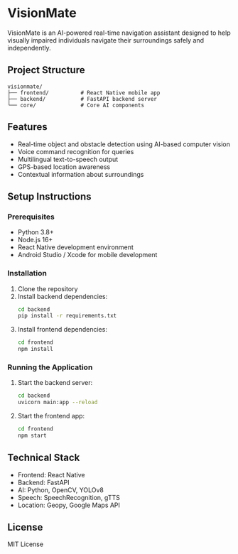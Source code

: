 # VisionMate

VisionMate is an AI-powered real-time navigation assistant designed to help visually impaired individuals navigate their surroundings safely and independently.

## Project Structure

```
visionmate/
├── frontend/          # React Native mobile app
├── backend/           # FastAPI backend server
└── core/              # Core AI components
```

## Features

- Real-time object and obstacle detection using AI-based computer vision
- Voice command recognition for queries
- Multilingual text-to-speech output
- GPS-based location awareness
- Contextual information about surroundings

## Setup Instructions

### Prerequisites

- Python 3.8+
- Node.js 16+
- React Native development environment
- Android Studio / Xcode for mobile development

### Installation

1. Clone the repository
2. Install backend dependencies:
   ```bash
   cd backend
   pip install -r requirements.txt
   ```
3. Install frontend dependencies:
   ```bash
   cd frontend
   npm install
   ```

### Running the Application

1. Start the backend server:
   ```bash
   cd backend
   uvicorn main:app --reload
   ```

2. Start the frontend app:
   ```bash
   cd frontend
   npm start
   ```

## Technical Stack

- Frontend: React Native
- Backend: FastAPI
- AI: Python, OpenCV, YOLOv8
- Speech: SpeechRecognition, gTTS
- Location: Geopy, Google Maps API

## License

MIT License 